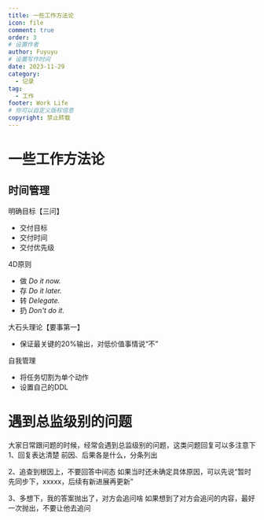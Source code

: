 ```yaml
---
title: 一些工作方法论
icon: file
comment: true
order: 3
# 设置作者
author: Fuyuyu
# 设置写作时间
date: 2023-11-29
category:
  - 记录
tag:
  - 工作
footer: Work Life
# 你可以自定义版权信息
copyright: 禁止转载
---
```


#  一些工作方法论

## 时间管理

明确目标【三问】

- 交付目标
- 交付时间
- 交付优先级

4D原则

- 做 *Do it now.*
- 存 *Do it later.*
- 转 *Delegate.*
- 扔 *Don't do it.*

大石头理论【要事第一】

- 保证最关键的20%输出，对低价值事情说“不”

自我管理

- 将任务切割为单个动作
- 设置自己的DDL


# 遇到总监级别的问题
大家日常跟问题的时候，经常会遇到总监级别的问题，这类问题回复可以多注意下
1、回复表达清楚
前因、后果各是什么，分条列出

2、追查到根因上，不要回答中间态
如果当时还未确定具体原因，可以先说“暂时先同步下，xxxxx，后续有新进展再更新”

3、多想下，我的答案抛出了，对方会追问啥
如果想到了对方会追问的内容，最好一次抛出，不要让他去追问